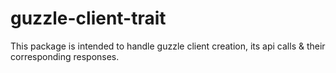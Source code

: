 # guzzle-client-trait
This package is intended to handle guzzle client creation, its api calls &amp; their corresponding responses.
